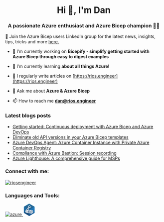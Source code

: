 <h1 align="center">Hi 👋, I'm Dan</h1>
<h3 align="center">A passionate Azure enthusiast and Azure Bicep champion 👑🦾 </h3>

💪 Join the Azure Bicep users LinkedIn group for the latest news, insights, tips, tricks and more [here.](https://www.linkedin.com/groups/13004126/)

- 🔭 I’m currently working on **Bicepify - simplify getting started with Azure Bicep through easy to digest examples**

- 🌱 I’m currently learning **about all things Azure!**

- 📝 I regularly write articles on [https://rios.engineer](https://rios.engineer)

- 💬 Ask me about **Azure & Azure Bicep**

- 📫 How to reach me **dan@rios.engineer**

### Latest blogs posts
<!-- BLOG-POST-LIST:START -->
- [Getting started: Continuous deployment with Azure Bicep and Azure DevOps](https://rios.engineer/getting-started-continuous-deployment-with-azure-bicep-and-azure-devops/)
- [Eliminate old API versions in your Azure Bicep templates](https://rios.engineer/eliminate-old-api-versions-in-your-azure-bicep-templates/)
- [Azure DevOps Agent: Azure Container Instance with Private Azure Container Registry](https://rios.engineer/azure-devops-agent-azure-container-instance-with-private-azure-container-registry/)
- [Compliance with Azure Bastion: Session recording](https://rios.engineer/compliance-with-azure-bastion-session-recording/)
- [Azure Lighthouse: A comprehensive guide for MSPs](https://rios.engineer/azure-lighthouse-a-comprehensive-guide-for-msps/)
<!-- BLOG-POST-LIST:END -->

<h3 align="left">Connect with me:</h3>
<p align="left">
<a href="https://linkedin.com/in/riosengineer" target="blank"><img align="center" src="https://raw.githubusercontent.com/rahuldkjain/github-profile-readme-generator/master/src/images/icons/Social/linked-in-alt.svg" alt="riosengineer" height="30" width="40" /></a>
</p>

<h3 align="left">Languages and Tools:</h3>
<p align="left"> <a href="https://azure.microsoft.com/en-gb/" target="_blank" rel="noreferrer"> <img src="https://www.vectorlogo.zone/logos/microsoft_azure/microsoft_azure-icon.svg" alt="azure" width="40" height="40"/> <a href="https://github.com/Azure/bicep" target="_blank" rel="noreferrer"> <img src="https://github.com/Azure/bicep/blob/main/docs/images/BicepLogoImage.png?raw=true" alt="azure" width="40" height="40"</a></p>
